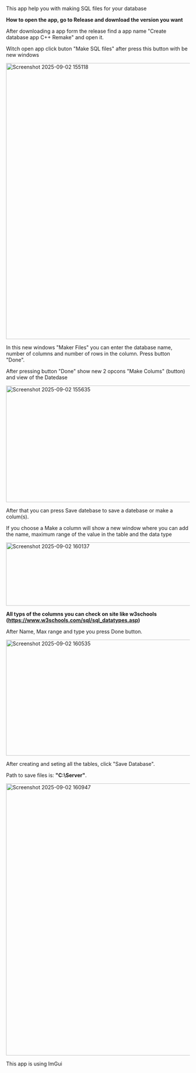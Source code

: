 This app help you with making SQL files for your database

<b>How to open the app, go to Release and download the version you want</b>

After downloading a app form the release find a app name "Create database app C++ Remake" and open it.

Witch open app click buton "Make SQL files" after press this button with be new windows

<img width="1258" height="755" alt="Screenshot 2025-09-02 155118" src="https://github.com/user-attachments/assets/318649bf-b136-4f7a-be3d-c51ff4ec9642" />

In this new windows "Maker Files" you can enter the database name, number of columns and number of rows in the column. Press button "Done".

After pressing button "Done" show new 2 opcons "Make Colums" (button) and view of the Datedase

<img width="658" height="319" alt="Screenshot 2025-09-02 155635" src="https://github.com/user-attachments/assets/5193c227-e2bd-4c86-a5b6-7184a2fd8139" />

After that you can press Save datebase to save a datebase or make a colum(s).

If you choose a Make a column will show a new window where you can add the name, maximum range of the value in the table and the data type

<img width="586" height="173" alt="Screenshot 2025-09-02 160137" src="https://github.com/user-attachments/assets/6a78949c-05ac-411e-ac3b-e130e0aa3e82" />

<b> All typs of the columns you can check on site like w3schools (https://www.w3schools.com/sql/sql_datatypes.asp) </b>

After Name, Max range and type you press Done button.

<img width="648" height="317" alt="Screenshot 2025-09-02 160535" src="https://github.com/user-attachments/assets/6eaba2a1-43b5-473a-a4ca-130131631a23" />

After creating and seting all the tables, click "Save Database".

Path to save files is: <b>"C:\Server"</b>.

<img width="1320" height="744" alt="Screenshot 2025-09-02 160947" src="https://github.com/user-attachments/assets/f276b7e9-8e73-41be-a19e-f39fe213be1d" />

This app is using ImGui
